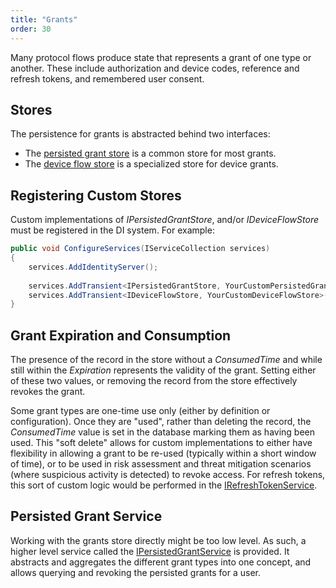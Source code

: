 ```yaml
---
title: "Grants"
order: 30
---
```


Many protocol flows produce state that represents a grant of one type or another.
These include authorization and device codes, reference and refresh tokens, and remembered user consent.

## Stores

The persistence for grants is abstracted behind two interfaces:
* The [persisted grant store](/identityserver/v5/reference/stores/persisted_grant_store) is a common store for most grants.
* The [device flow store](/identityserver/v5/reference/stores/device_flow_store) is a specialized store for device grants.

## Registering Custom Stores

Custom implementations of *IPersistedGrantStore*, and/or *IDeviceFlowStore* must be registered in the DI system.
For example:

```cs
public void ConfigureServices(IServiceCollection services)
{
    services.AddIdentityServer();
    
    services.AddTransient<IPersistedGrantStore, YourCustomPersistedGrantStore>();
    services.AddTransient<IDeviceFlowStore, YourCustomDeviceFlowStore>();
}
```

## Grant Expiration and Consumption
The presence of the record in the store without a *ConsumedTime* and while still within the *Expiration* represents the validity of the grant.
Setting either of these two values, or removing the record from the store effectively revokes the grant.

Some grant types are one-time use only (either by definition or configuration). 
Once they are "used", rather than deleting the record, the *ConsumedTime* value is set in the database marking them as having been used.
This "soft delete" allows for custom implementations to either have flexibility in allowing a grant to be re-used (typically within a short window of time),
or to be used in risk assessment and threat mitigation scenarios (where suspicious activity is detected) to revoke access.
For refresh tokens, this sort of custom logic would be performed in the [IRefreshTokenService](/identityserver/v5/reference/services/refresh_token_service).

## Persisted Grant Service
Working with the grants store directly might be too low level. 
As such, a higher level service called the [IPersistedGrantService](/identityserver/v5/reference/services/persisted_grant_service) is provided.
It abstracts and aggregates the different grant types into one concept, and allows querying and revoking the persisted grants for a user.
